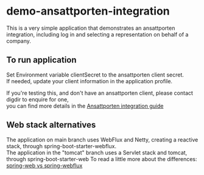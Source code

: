# demo-ansattporten-integration
This is a very simple application that demonstrates an ansattporten integration, including log in and selecting a representation on behalf of a company.
  
  
  
## To run application
Set Environment variable clientSecret to the ansattporten client secret.  
If needed, update your client information in the application profile.

If you're testing this, and don't have an ansattporten client, please contact digdir to enquire for one,  
you can find more details in the [Ansattporten integration guide](https://docs.digdir.no/docs/idporten/oidc/ansattporten_guide)

## Web stack alternatives
The application on main branch uses WebFlux and Netty, creating a reactive stack, through spring-boot-starter-webflux.  
The application in the "tomcat" branch uses a Servlet stack and tomcat, through spring-boot-starter-web
To read a little more about the differences: [spring-web vs spring-webflux](https://medium.com/@burakkocakeu/spring-web-vs-spring-webflux-9224260c47b5)